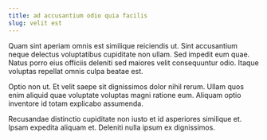 ```yaml
---
title: ad accusantium odio quia facilis
slug: velit est
---
```


Quam sint aperiam omnis est similique reiciendis ut. Sint accusantium neque delectus voluptatibus cupiditate non ullam. Sed impedit eum quae. Natus porro eius officiis deleniti sed maiores velit consequuntur odio. Itaque voluptas repellat omnis culpa beatae est.

Optio non ut. Et velit saepe sit dignissimos dolor nihil rerum. Ullam quos enim aliquid quae voluptate voluptas magni ratione eum. Aliquam optio inventore id totam explicabo assumenda.

Recusandae distinctio cupiditate non iusto et id asperiores similique et. Ipsam expedita aliquam et. Deleniti nulla ipsum ex dignissimos.
